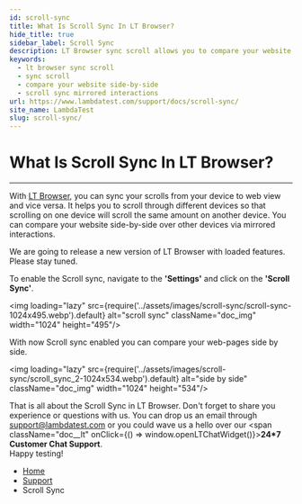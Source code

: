 ```yaml
---
id: scroll-sync
title: What Is Scroll Sync In LT Browser?
hide_title: true
sidebar_label: Scroll Sync
description: LT Browser sync scroll allows you to compare your website side-by-side over different devices through mirrored interactions. 
keywords:
  - lt browser sync scroll
  - sync scroll
  - compare your website side-by-side
  - scroll sync mirrored interactions
url: https://www.lambdatest.com/support/docs/scroll-sync/
site_name: LambdaTest
slug: scroll-sync/
---
```


<script type="application/ld+json"
      dangerouslySetInnerHTML={{ __html: JSON.stringify({
       "@context": "https://schema.org",
        "@type": "BreadcrumbList",
        "itemListElement": [{
          "@type": "ListItem",
          "position": 1,
          "name": "LambdaTest",
          "item": "https://www.lambdatest.com"
        },{
          "@type": "ListItem",
          "position": 2,
          "name": "Support",
          "item": "https://www.lambdatest.com/support/docs/"
        },{
          "@type": "ListItem",
          "position": 3,
          "name": "Scroll Sync",
          "item": "https://www.lambdatest.com/support/docs/scroll-sync/"
        }]
      })
    }}
></script>

# What Is Scroll Sync In LT Browser?
* * *
With [LT Browser](https://www.lambdatest.com/lt-browser/), you can sync your scrolls from your device to web view and vice versa. It helps you to scroll through different devices so that scrolling on one device will scroll the same amount on another device. You can compare your website side-by-side over other devices via mirrored interactions.

>
We are going to release a new version of LT Browser with loaded features. Please stay tuned.

<!-- To get started, you need to download the executable file from here. -->

<!-- <div className="download_btn mb-10">
<a href="https://downloads.lambdatest.com/lt-browser/LTBrowser.exe" onClick={() => window.sendAnalytics('lt-browser-downloaded')}>Download LT Browser For Windows</a>
</div>   

<div className="download_btn mb-10">
<a href="https://downloads.lambdatest.com/lt-browser/LTBrowser.dmg" onClick={() => window.sendAnalytics('lt-browser-downloaded')}>Download LT Browser For macOS</a>
</div>

<div className="download_btn mb-10">
<a href="https://downloads.lambdatest.com/lt-browser/LTBrowser.AppImage" onClick={() => window.sendAnalytics('lt-browser-downloaded')}>Download LT Browser For Linux</a>
</div> -->

To enable the Scroll sync, navigate to the **'Settings'** and click on the **'Scroll Sync'**.

<img loading="lazy" src={require('../assets/images/scroll-sync/scroll-sync-1024x495.webp').default} alt="scroll sync"  className="doc_img" width="1024" height="495"/>

With now Scroll sync enabled you can compare your web-pages side by side.

<img loading="lazy" src={require('../assets/images/scroll-sync/scroll_sync_2-1024x534.webp').default} alt="side by side"  className="doc_img" width="1024" height="534"/>
<br />

>
That is all about the Scroll Sync in LT Browser. Don't forget to share you experience or questions with us. You can drop us an email through [support@lambdatest.com](mailto:support@lambdatest.com) or you could wave us a hello over our <span className="doc__lt" onClick={() => window.openLTChatWidget()}>**24*7 Customer Chat Support**</span>. <br />Happy testing!

<nav aria-label="breadcrumbs">
  <ul className="breadcrumbs">
    <li className="breadcrumbs__item">
      <a className="breadcrumbs__link" href="https://www.lambdatest.com">
        Home
      </a>
    </li>
    <li className="breadcrumbs__item">
      <a className="breadcrumbs__link" target="_self" href="https://www.lambdatest.com/support/docs/">
        Support
      </a>
    </li>
    <li className="breadcrumbs__item breadcrumbs__item--active">
      <span className="breadcrumbs__link">
        Scroll Sync
      </span>
    </li>
  </ul>
</nav>
